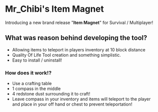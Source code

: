 # Mr_Chibi's Item Magnet
Introducing a new brand release "**Item Magnet**" for Survival / Multiplayer!

## What was reason behind developing the tool?
- Allowing items to teleport in players inventory at 10 block distance
- Quality Of Life Tool creation and something simplistic.
- Easy to install / uninstall!

### How does it work!?
- Use a crafting table
- 1 compass in the middle
- 4 redstone dust surrounding it to craft!
- Leave compass in your inventory and items will teleport to the player and place in your off hand or chest to prevent teleportation!
